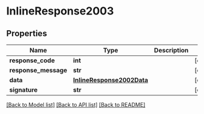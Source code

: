 # InlineResponse2003

## Properties
Name | Type | Description | Notes
------------ | ------------- | ------------- | -------------
**response_code** | **int** |  | [optional] 
**response_message** | **str** |  | [optional] 
**data** | [**InlineResponse2002Data**](InlineResponse2002Data.md) |  | [optional] 
**signature** | **str** |  | [optional] 

[[Back to Model list]](../README.md#documentation-for-models) [[Back to API list]](../README.md#documentation-for-api-endpoints) [[Back to README]](../README.md)

